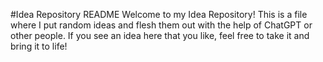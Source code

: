 #Idea Repository README
Welcome to my Idea Repository! This is a file where I put random ideas and flesh them out with the help of ChatGPT or other people. If you see an idea here that you like, feel free to take it and bring it to life!
